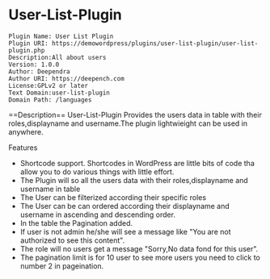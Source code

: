 # User-List-Plugin
    Plugin Name: User List Plugin
    Plugin URI: https://demowordpress/plugins/user-list-plugin/user-list-plugin.php
    Description:All about users
    Version: 1.0.0
    Author: Deependra
    Author URI: https://deepench.com
    License:GPLv2 or later
    Text Domain:user-list-plugin
    Domain Path: /languages

==Description==
User-List-Plugin Provides the users data in table with their roles,displayname and username.The plugin lightwieight can be used in anywhere.

Features
* Shortcode support. Shortcodes in WordPress are little bits of code tha allow you to do various things with little effort.
* The Plugin will so all the users data with their roles,displayname and username in table
* The User can be filterized according their specific roles
* The User can be can ordered according their displayname and username in ascending and descending order.
* In the table the Pagination added.
* If user is not admin he/she will see a message like "You are not authorized to see this content".
* The role will no users get a message "Sorry,No data fond for this user".
* The pagination limit is for 10 user to see more users you need to click to number 2 in pageination.
